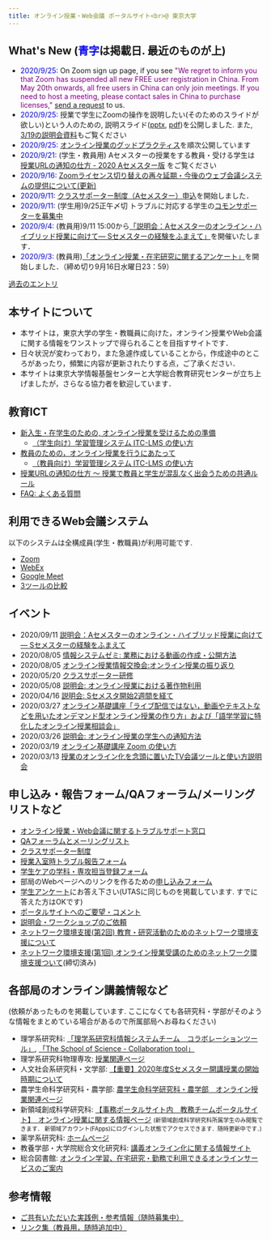 ```yaml
---
title: オンライン授業・Web会議 ポータルサイト<br>@ 東京大学
---
```


What's New (<span style="color:blue;">青字</span>は掲載日. 最近のものが上)
---------------------------
* <span style="color:blue;">2020/9/25:</span> On Zoom sign up page, if you see <font color="purple">"We regret to inform you that Zoom has suspended all new FREE user registration in China. From May 20th onwards, all free users in China can only join meetings. If you need to host a meeting, please contact sales in China to purchase licenses,"</font> <a href="https://forms.office.com/Pages/ResponsePage.aspx?id=T6978HAr10eaAgh1yvlMhHUY5ws7h1xGr9koV-KGC8RUQU8xUVJSUkxSWU85NkQ3RjQ0UkNFWE9SSC4u" target="_blank" rel="noopener">send a request</a> to us.
* <span style="color:blue;">2020/9/25:</span> 授業で学生にZoomの操作を説明したい(そのためのスライドが欲しい)という人のための, 説明スライド(<a href="zoom/files/Zoom-how.pptx">pptx</a>, <a href="zoom/files/Zoom-how.pptx">pdf</a>)を公開しました. また, [3/19の説明会資料](events/2020-03-19)もご覧ください
* <span style="color:blue;">2020/9/25:</span> [オンライン授業のグッドプラクティス](good-practice/)を順次公開しています
* <span style="color:blue;">2020/9/21:</span> (学生・教員用) Aセメスターの授業をする教員・受ける学生は [授業URLの通知の仕方 - 2020 Aセメスター版](faculty_members/url_2020_a) をご覧ください
* <span style="color:blue;">2020/9/16:</span> [Zoomライセンス切り替えの再々延期・今後のウェブ会議システムの提供について(更新)](notice/webmeetingaccount20200916)
* <span style="color:blue;">2020/9/11:</span> [クラスサポーター制度（Aセメスター）申込](supporters/class_a)を開始しました．
* <span style="color:blue;">2020/9/11:</span> (学生用)9/25正午〆切 トラブルに対応する学生の[コモンサポーターを募集中](supporters/common_2020A)
* <span style="color:blue;">2020/9/4:</span> (教員用)9/11 15:00から[「説明会：Aセメスターのオンライン・ハイブリッド授業に向けて― Sセメスターの経験をふまえて」](events/2020-09-11)を開催いたします．
* <span style="color:blue;">2020/9/3:</span> (教員用)[「オンライン授業・在宅研究に関するアンケート」](questionnaire/2020summer_f)を開始しました．（締め切り9月16日水曜日23：59）

[過去のエントリ](whats_not_new)

本サイトについて
---------------------------

<!-- * Many apologies for the site primarily in Japanese (yet).  Working around the clock to put everything barely in good shape ...
* We will work on translations, but meanwhile, please use the "English (Google Translation)" link to machine-translate the page.
-->

* 本サイトは，東京大学の学生・教職員に向けた，オンライン授業やWeb会議に関する情報をワンストップで得られることを目指すサイトです．  
* 日々状況が変わっており，また急遽作成していることから，作成途中のところがあったり，頻繁に内容が更新されたりする点，ご了承ください．
* 本サイトは東京大学情報基盤センターと大学総合教育研究センターが立ち上げましたが，さらなる協力者を歓迎しています．

教育ICT
---------------------------

* [新入生・在学生のための, オンライン授業を受けるための準備](oc/index_2020_a)
  * [（学生向け）学習管理システム ITC-LMS の使い方](lms_students)
* [教員のための，オンライン授業を行うにあたって](faculty_members/index_2020_a)
  * [（教員向け）学習管理システム ITC-LMS の使い方](lms_lecturers)
* [授業URLの通知の仕方 〜 授業で教員と学生が混乱なく出会うための共通ルール](faculty_members/url_2020_a)
* [FAQ: よくある質問](faq)


利用できるWeb会議システム
---------------------------

以下のシステムは全構成員(学生・教職員)が利用可能です.  

* <a href="zoom/">Zoom</a>
* <a href="webex/">WebEx</a>
* <a href="meet/">Google Meet</a>
* <a href="compare">3ツールの比較</a>

<a name="events"></a>

イベント
---------------------------
* 2020/09/11 [説明会：Aセメスターのオンライン・ハイブリッド授業に向けて― Sセメスターの経験をふまえて](events/2020-09-11/)
* 2020/08/05 [情報システムゼミ: 業務における動画の作成・公開方法](events/2020-09-02/)
* 2020/08/05 [オンライン授業情報交換会:オンライン授業の振り返り](events/2020-luncheon/)
* 2020/05/20 [クラスサポーター研修](events/2020-5-20)
* 2020/05/08 [説明会: オンライン授業における著作物利用](events/2020-05-08/)
* 2020/04/16 [説明会: Sセメスタ開始2週間を経て](events/2020-04-16/)
* 2020/03/27 [オンライン基礎講座「ライブ配信ではない，動画やテキストなどを用いたオンデマンド型オンライン授業の作り方」および「語学学習に特化したオンライン授業相談会」](events/2020-03-27/)  
* 2020/03/26 [説明会: オンライン授業の学生への通知方法](events/2020-03-26/)  
* 2020/03/19 [オンライン基礎講座 Zoom の使い方](events/2020-03-19/)  
* 2020/03/13 [授業のオンライン化を念頭に置いたTV会議ツールと使い方説明会](events/2020-03-13/)


申し込み・報告フォーム/QAフォーラム/メーリングリストなど
---------------------------

* [オンライン授業・Web会議に関するトラブルサポート窓口](supports)
* [QAフォーラムとメーリングリスト](forums/)
* <a href="supporters/class_a">クラスサポーター制度</a>
* <a href="forms/et">授業入室時トラブル報告フォーム</a>
* <a href="forms/takecarestudents">学生ケアの学科・専攻担当登録フォーム</a>
* 部局のWebページへのリンクを作るための<a href="https://tinyurl.com/vjfuxs3" target="_blank">申し込みフォーム</a>
* <a href="questionnaire/">学生アンケート</a>にお答え下さい(UTASに同じものを掲載しています. すでに答えた方はOKです)
* <a href="https://forms.gle/hsyvqzsYpCCvEQRo9" target="_blank">ポータルサイトへのご要望・コメント</a>  
* <a href="https://forms.gle/RYv5oFBn8cvYrgBF7" target="_blank">説明会・ワークショップのご依頼</a>
* <a href="mobile/mobile2">ネットワーク環境支援(第2回) 教育・研究活動のためのネットワーク環境支援について</a>
* <a href="mobile/">ネットワーク環境支援(第1回) オンライン授業受講のためのネットワーク環境支援ついて</a>(締切済み)


各部局のオンライン講義情報など
---------------------------

(依頼があったものを掲載しています. ここになくても各研究科・学部がそのような情報をまとめている場合があるので所属部局へお尋ねください)

* 理学系研究科: <a href="http://jimubu.adm.s.u-tokyo.ac.jp/public/index.php/%E3%82%B3%E3%83%A9%E3%83%9C%E3%83%AC%E3%83%BC%E3%82%B7%E3%83%A7%E3%83%B3%E3%83%84%E3%83%BC%E3%83%AB" target="_blank">「理学系研究科情報システムチーム　コラボレーションツール」</a>, <a href="http://jimubu.adm.s.u-tokyo.ac.jp/public/index.php/Collaboration_tool" target="_blank">「The School of Science - Collaboration tool」</a>
* 理学系研究科物理専攻: <a href="https://www.phys.s.u-tokyo.ac.jp/g_info/22290/" target="_blank">授業関連ページ</a>
* 人文社会系研究科・文学部: <a href="http://www.l.u-tokyo.ac.jp/news/notice/9966.html" target="_blank">【重要】2020年度Sセメスター開講授業の開始時期について</a>
* 農学生命科学研究科・農学部: <a href="https://www.a.u-tokyo.ac.jp/online_lectures/" target="_blank">農学生命科学研究科・農学部　オンライン授業関連ページ</a>
* 新領域創成科学研究科: <a href="https://sites.google.com/a/adm.k.u-tokyo.ac.jp/gsfs-portal/home/kyomu/kyomu/classes/onlineclasses" target="_blank">【事務ポータルサイト内　教務チームポータルサイト】　オンライン授業に関する情報ページ</a> <span style="font-size: 80%">(新領域創成科学研究科所属学生のみ閲覧できます． 新領域アカウント(FApps)にログインした状態でアクセスできます．随時更新中です．) </span>
* 薬学系研究科: <a href="http://www.f.u-tokyo.ac.jp/" target="_blank">ホームページ</a>
* 教養学部・大学院総合文化研究科: <a href="https://komabataskforce.wixsite.com/forstudents/" target="_blank">講義オンライン化に関する情報サイト</a>
* 総合図書館: <a href="https://www.lib.u-tokyo.ac.jp/ja/library/contents/studyathome" target="_blank">オンライン学習、在宅研究・勤務で利用できるオンラインサービスのご案内</a>


参考情報
---------------------------

* [ご共有いただいた実践例・参考情報（随時募集中）](faculty_members#shared_materials)
* [リンク集（教員用，随時追加中）](faculty_members#links)
